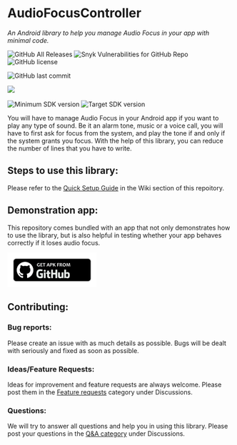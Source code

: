 # AudioFocusController
<i>An Android library to help you manage Audio Focus in your app with minimal code.</i>

![GitHub All Releases](https://img.shields.io/github/downloads/WrichikBasu/AudioFocusController/total)
![Snyk Vulnerabilities for GitHub Repo](https://img.shields.io/snyk/vulnerabilities/github/WrichikBasu/AudioFocusController)
![GitHub license](https://img.shields.io/github/license/WrichikBasu/AudioFocusController)

![GitHub last commit](https://img.shields.io/github/last-commit/WrichikBasu/AudioFocusController)

[![](https://jitpack.io/v/WrichikBasu/AudioFocusController.svg)](https://jitpack.io/#WrichikBasu/AudioFocusController)

![Minimum SDK version](https://img.shields.io/badge/minimum%20sdk%20version-Lollipop%20(API%2021)-brightgreen)
![Target SDK version](https://img.shields.io/badge/target%20sdk%20version-R%20(API%2030)-brightgreen)

You will have to manage Audio Focus in your Android app if you want to play any type of sound. Be it an alarm tone, music or a voice call, you will have to first ask for focus from the system, and play the tone if and only if the system grants you focus. With the help of this library, you can reduce the number of lines that you have to write.

## Steps to use this library:
Please refer to the [Quick Setup Guide](https://github.com/WrichikBasu/AudioFocusController/wiki/Quick-Setup-Guide) in the Wiki section of this repoitory.

## Demonstration app:

This repository comes bundled with an app that not only demonstrates how to use the library, but is also helpful in testing whether your app behaves correctly if it loses audio focus.

<a href="https://github.com/WrichikBasu/AudioFocusController/releases/latest"><img src="github.png"
     alt="Download from Github icon"
     width="200" /></a>

## Contributing:
### Bug reports:
Please create an issue with as much details as possible. Bugs will be dealt with seriously and fixed as soon as possible.

### Ideas/Feature Requests:
Ideas for improvement and feature requests are always welcome. Please post them in the [Feature requests](https://github.com/WrichikBasu/AudioFocusController/discussions?discussions_q=category%3A%22Feature+requests%22) category under Discussions.

### Questions:
We will try to answer all questions and help you in using this library. Please post your questions in the [Q&A category](https://github.com/WrichikBasu/AudioFocusController/discussions?discussions_q=category%3AQ%26A) under Discussions.
